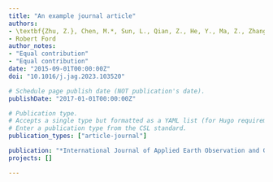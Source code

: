 ```yaml
---
title: "An example journal article"
authors:
- \textbf{Zhu, Z.}, Chen, M.*, Sun, L., Qian, Z., He, Y., Ma, Z., Zhang, F., Wen, Y., Yue, S., and Lv, G
- Robert Ford
author_notes:
- "Equal contribution"
- "Equal contribution"
date: "2015-09-01T00:00:00Z"
doi: "10.1016/j.jag.2023.103520"

# Schedule page publish date (NOT publication's date).
publishDate: "2017-01-01T00:00:00Z"

# Publication type.
# Accepts a single type but formatted as a YAML list (for Hugo requirements).
# Enter a publication type from the CSL standard.
publication_types: ["article-journal"]

publication: "*International Journal of Applied Earth Observation and Geoinformation.* 124 (2023) 103520"
projects: []

---
```

